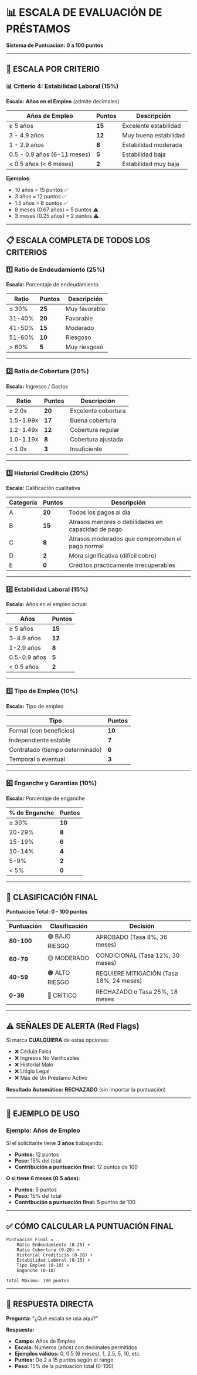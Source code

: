 # 📊 ESCALA DE EVALUACIÓN DE PRÉSTAMOS

**Sistema de Puntuación: 0 a 100 puntos**

---

## 🎯 ESCALA POR CRITERIO

### 📊 **Criterio 4: Estabilidad Laboral (15%)**

**Escala:** **Años en el Empleo** (admite decimales)

| Años de Empleo | Puntos | Descripción |
|---|---|---|
| ≥ 5 años | **15** | Excelente estabilidad |
| 3 - 4.9 años | **12** | Muy buena estabilidad |
| 1 - 2.9 años | **8** | Estabilidad moderada |
| 0.5 - 0.9 años (6-11 meses) | **5** | Estabilidad baja |
| < 0.5 años (< 6 meses) | **2** | Estabilidad muy baja |

**Ejemplos:**
- 10 años = 15 puntos ✅
- 3 años = 12 puntos ✅
- 1.5 años = 8 puntos ✅
- 8 meses (0.67 años) = 5 puntos ⚠️
- 3 meses (0.25 años) = 2 puntos ⚠️

---

## 📋 ESCALA COMPLETA DE TODOS LOS CRITERIOS

### 1️⃣ **Ratio de Endeudamiento (25%)**

**Escala:** Porcentaje de endeudamiento

| Ratio | Puntos | Descripción |
|---|---|---|
| ≤ 30% | **25** | Muy favorable |
| 31-40% | **20** | Favorable |
| 41-50% | **15** | Moderado |
| 51-60% | **10** | Riesgoso |
| > 60% | **5** | Muy riesgoso |

---

### 2️⃣ **Ratio de Cobertura (20%)**

**Escala:** Ingresos / Gastos

| Ratio | Puntos | Descripción |
|---|---|---|
| ≥ 2.0x | **20** | Excelente cobertura |
| 1.5-1.99x | **17** | Buena cobertura |
| 1.2-1.49x | **12** | Cobertura regular |
| 1.0-1.19x | **8** | Cobertura ajustada |
| < 1.0x | **3** | Insuficiente |

---

### 3️⃣ **Historial Crediticio (20%)**

**Escala:** Calificación cualitativa

| Categoría | Puntos | Descripción |
|---|---|---|
| A | **20** | Todos los pagos al día |
| B | **15** | Atrasos menores o debilidades en capacidad de pago |
| C | **8** | Atrasos moderados que comprometen el pago normal |
| D | **2** | Mora significativa (difícil cobro) |
| E | **0** | Créditos prácticamente irrecuperables |

---

### 4️⃣ **Estabilidad Laboral (15%)**

**Escala:** Años en el empleo actual

| Años | Puntos |
|---|---|
| ≥ 5 años | **15** |
| 3-4.9 años | **12** |
| 1-2.9 años | **8** |
| 0.5-0.9 años | **5** |
| < 0.5 años | **2** |

---

### 5️⃣ **Tipo de Empleo (10%)**

**Escala:** Tipo de empleo

| Tipo | Puntos |
|---|---|
| Formal (con beneficios) | **10** |
| Independiente estable | **7** |
| Contratado (tiempo determinado) | **6** |
| Temporal o eventual | **3** |

---

### 6️⃣ **Enganche y Garantías (10%)**

**Escala:** Porcentaje de enganche

| % de Enganche | Puntos |
|---|---|
| ≥ 30% | **10** |
| 20-29% | **8** |
| 15-19% | **6** |
| 10-14% | **4** |
| 5-9% | **2** |
| < 5% | **0** |

---

## 🎯 CLASIFICACIÓN FINAL

**Puntuación Total: 0 - 100 puntos**

| Puntuación | Clasificación | Decisión |
|---|---|---|
| **80-100** | 🟢 BAJO RIESGO | APROBADO (Tasa 8%, 36 meses) |
| **60-79** | 🟡 MODERADO | CONDICIONAL (Tasa 12%, 30 meses) |
| **40-59** | 🟠 ALTO RIESGO | REQUIERE MITIGACIÓN (Tasa 18%, 24 meses) |
| **0-39** | 🔴 CRÍTICO | RECHAZADO o Tasa 25%, 18 meses |

---

## ⚠️ SEÑALES DE ALERTA (Red Flags)

Si marca **CUALQUIERA** de estas opciones:
- ❌ Cédula Falsa
- ❌ Ingresos No Verificables
- ❌ Historial Malo
- ❌ Litigio Legal
- ❌ Más de Un Préstamo Activo

**Resultado Automático:** **RECHAZADO** (sin importar la puntuación)

---

## 📝 EJEMPLO DE USO

### Ejemplo: Años de Empleo

Si el solicitante tiene **3 años** trabajando:
- **Puntos:** 12 puntos
- **Peso:** 15% del total
- **Contribución a puntuación final:** 12 puntos de 100

**O si tiene 6 meses (0.5 años):**
- **Puntos:** 5 puntos
- **Peso:** 15% del total
- **Contribución a puntuación final:** 5 puntos de 100

---

## ✅ CÓMO CALCULAR LA PUNTUACIÓN FINAL

```
Puntuación Final = 
    Ratio Endeudamiento (0-25) +
    Ratio Cobertura (0-20) +
    Historial Crediticio (0-20) +
    Estabilidad Laboral (0-15) +
    Tipo Empleo (0-10) +
    Enganche (0-10)

Total Máximo: 100 puntos
```

---

## 🎯 RESPUESTA DIRECTA

**Pregunta:** "¿Qué escala se usa aquí?"

**Respuesta:** 
- **Campo:** Años de Empleo
- **Escala:** Números (años) con decimales permitidos
- **Ejemplos válidos:** 0, 0.5 (6 meses), 1, 2.5, 5, 10, etc.
- **Puntos:** De 2 a 15 puntos según el rango
- **Peso:** 15% de la puntuación total (0-100)


